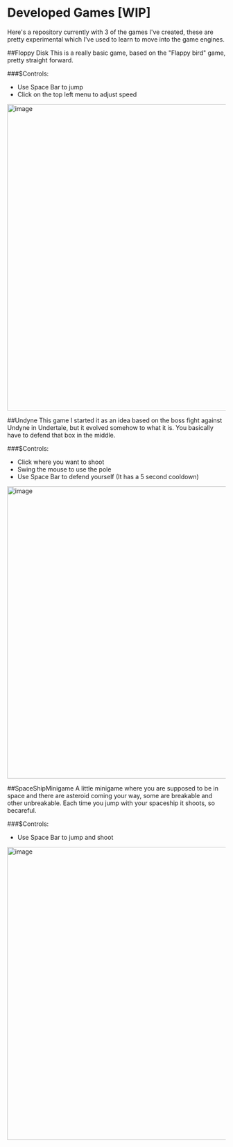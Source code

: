 # Developed Games [WIP]
Here's a repository currently with 3 of the games I've created, these are pretty experimental which I've used to learn to move into the game engines.


##Floppy Disk
This is a really basic game, based on the "Flappy bird" game, pretty straight forward.

###$Controls: 
- Use Space Bar to jump
- Click on the top left menu to adjust speed
<img width="1150" height="707" alt="image" src="https://github.com/user-attachments/assets/2707edd7-48e7-457a-899d-4b8965b2cb67" />


##Undyne
This game I started it as an idea based on the boss fight against Undyne in Undertale, but it evolved somehow to what it is. You basically have to defend that box in the middle.

###$Controls:
- Click where you want to shoot
- Swing the mouse to use the pole
- Use Space Bar to defend yourself (It has a 5 second cooldown)
<img width="1153" height="674" alt="image" src="https://github.com/user-attachments/assets/bf94e38d-f8bd-48f7-a456-5e4c052e3709" />


##SpaceShipMinigame
A little minigame where you are supposed to be in space and there are asteroid coming your way, some are breakable and other unbreakable. Each time you jump with your spaceship it shoots, so becareful.

###$Controls:
- Use Space Bar to jump and shoot
<img width="1152" height="676" alt="image" src="https://github.com/user-attachments/assets/cb25f221-d596-4381-8c7b-d9ffa9e3e3e7" />
